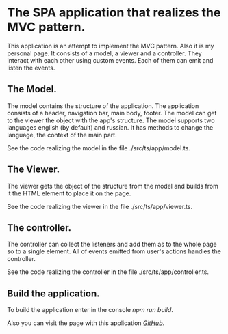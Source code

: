 # **The SPA application that realizes the MVC pattern.**

This application is an attempt to implement the MVC pattern. Also it is my personal page. It consists of a model, a viewer and a controller.
They interact with each other using custom events. Each of them can emit and listen the events.

## The Model.

The model contains the structure of the application. The application consists of a header, navigation bar, main body, footer. The model can get to the viewer the object with the app's structure. The model supports two languages english (by default) and russian. It has methods to change the language, the context of the main part.

See the code realizing the model in the file ./src/ts/app/model.ts.

## The Viewer.

The viewer gets the object of the structure from the model and builds from it the HTML element to place it on the page. 

See the code realizing the viewer in the file ./src/ts/app/viewer.ts.

## The controller.

The controller can collect the listeners and add them as to the whole page so to a single element. All of events emitted from user's actions handles the controller.

See the code realizing the controller in the file ./src/ts/app/controller.ts.

## Build the application.

To build the application enter in the console *npm run build*.

Also you can visit the page with this application *[GitHub](https://armonlis.github.io/examples/cv)*.
